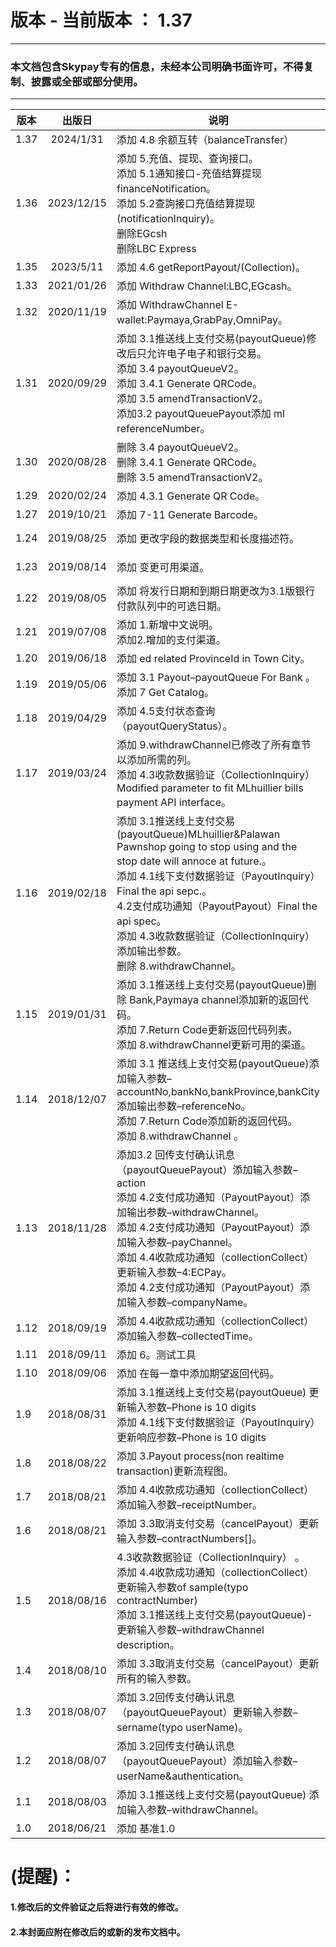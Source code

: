 # 版本  -    当前版本 ： 1.37
_________________
### 本文档包含Skypay专有的信息，未经本公司明确书面许可，不得复制、披露或全部或部分使用。
_________________
 
| <img width=30/>版本     | 出版日 |说明 |出版人|
| ------ | :-----------: | -------------------------------------------|-----     |   
| 1.37     |   2024/1/31     |添加 4.8 余额互转（balanceTransfer）|Wayne.Wang|
| 1.36     |   2023/12/15    |添加 5.充值、提现、查询接口。<br>添加 5.1通知接口-充值结算提现financeNotification。<br>添加 5.2查詢接口充值结算提现(notificationInquiry)。<br>删除EGcsh<br>删除LBC Express|Wayne.Wang|
| 1.35     |   2023/5/11     |添加 4.6 getReportPayout/(Collection)。|Wayne.Wang|
| 1.33     |   2021/01/26    |添加 Withdraw Channel:LBC,EGcash。|Abel|
| 1.32     |   2020/11/19    |添加 WithdrawChannel E-wallet:Paymaya,GrabPay,OmniPay。|Abel|
| 1.31     |   2020/09/29    |添加 3.1推送线上支付交易(payoutQueue)修改后只允许电子电子和银行交易。<br>添加 3.4 payoutQueueV2。<br>添加 3.4.1 Generate QRCode。<br>添加 3.5 amendTransactionV2。<br>添加3.2 payoutQueuePayout添加 ml referenceNumber。|Denny Pujo|
| 1.30     |   2020/08/28    |删除 3.4 payoutQueueV2。<br>删除 3.4.1 Generate QRCode。<br>删除 3.5 amendTransactionV2。|Denny Pujo|
| 1.29     |   2020/02/24    |添加 4.3.1 Generate QR Code。|Denny Pujo|
| 1.27     |   2019/10/21    |添加 7-11 Generate Barcode。|Denny Pujo|
| 1.24     |   2019/08/25    |添加 更改字段的数据类型和长度描述符。|Vinson Huang|
| 1.23     |   2019/08/14    |添加 变更可用渠道。|Vinson Huang|
| 1.22     |   2019/08/05    |添加 将发行日期和到期日期更改为3.1版银行付款队列中的可选日期。|Denny Pujo|
| 1.21     |   2019/07/08    |添加 1.新增中文说明。<br>添加2.增加的支付渠道。|Vinson Huang|
| 1.20     |   2019/06/18    |添加 ed related ProvinceId in Town City。|Denny Pujo|
| 1.19     |   2019/05/06    |添加 3.1 Payout–payoutQueue For Bank 。<br>添加 7	Get Catalog。|Denny Pujo|
| 1.18     |   2019/04/29    |添加 4.5支付状态查询（payoutQueryStatus）。|Wayne.Wang|
| 1.17     |   2019/03/24    |添加 9.withdrawChannel已修改了所有章节以添加所需的列。<br>添加 4.3收款数据验证（CollectionInquiry）Modified parameter to fit MLhuillier bills payment API interface。|Wayne.Wang|
| 1.16     |   2019/02/18    |添加 3.1推送线上支付交易(payoutQueue)MLhuillier&Palawan Pawnshop going to stop using and the stop date will annoce at future.。 <br> 添加  4.1线下支付数据验证（PayoutInquiry）Final the api sepc.。<br>4.2支付成功通知（PayoutPayout）Final the api spec。<br>添加 4.3收款数据验证（CollectionInquiry）添加输出参数。<br> 删除 8.withdrawChannel。|Wayne.Wang|
| 1.15     |   2019/01/31    |添加 3.1推送线上支付交易(payoutQueue)删除 Bank,Paymaya channel添加新的返回代码。<br>添加 7.Return Code更新返回代码列表。<br>添加 8.withdrawChannel更新可用的渠道。|Wayne.Wang|
| 1.14     |   2018/12/07    |添加 3.1 推送线上支付交易(payoutQueue)添加输入参数–accountNo,bankNo,bankProvince,bankCity添加输出参数–referenceNo。<br>添加 7.Return Code添加新的返回代码。 <br>添加 8.withdrawChannel 。|Wayne.Wang|
| 1.13     |   2018/11/28    |添加3.2 回传支付确认讯息（payoutQueuePayout）添加输入参数–action<br> 添加 4.2支付成功通知（PayoutPayout）添加输出参数–withdrawChannel。<br>添加 4.2支付成功通知（PayoutPayout）添加输入参数–payChannel。<br>添加 4.4收款成功通知（collectionCollect）更新输入参数–4:ECPay。<br>添加 4.2支付成功通知（PayoutPayout）添加输入参数–companyName。|Wayne.Wang|
| 1.12     |   2018/09/19    |添加 4.4收款成功通知（collectionCollect）添加输入参数–collectedTime。|Wayne.Wang|
| 1.11     |   2018/09/11    |添加 6。测试工具|Wayne.Wang|
| 1.10     |   2018/09/06    |添加 在每一章中添加期望返回代码。|Wayne.Wang|
| 1.9      |   2018/08/31    |添加 3.1推送线上支付交易(payoutQueue) 更新输入参数–Phone is 10 digits <br>添加 4.1线下支付数据验证（PayoutInquiry）更新响应参数–Phone is 10 digits|Wayne.Wang|
| 1.8      |   2018/08/22    |添加 3.Payout process(non realtime transaction)更新流程图。 |Wayne.Wang|
| 1.7      |   2018/08/21    |添加 4.4收款成功通知（collectionCollect）添加输入参数–receiptNumber。|Wayne.Wang|
| 1.6      |   2018/08/21    |添加 3.3取消支付交易（cancelPayout）更新输入参数–contractNumbers[]。 |Wayne.Wang|
| 1.5|2018/08/16|4.3收款数据验证（CollectionInquiry） 。<br>添加 4.4收款成功通知（collectionCollect）更新输入参数of sample(typo contractNumber) <br>添加 3.1推送线上支付交易(payoutQueue)-更新输入参数–withdrawChannel description。|Wayne.Wang|
| 1.4      |   2018/08/10    |添加 3.3取消支付交易（cancelPayout）更新所有的输入参数。|Wayne.Wang|
| 1.3      |   2018/08/07    | 添加  3.2回传支付确认讯息（payoutQueuePayout）更新输入参数–sername(typo userName)。 |Wayne.Wang|
| 1.2      |   2018/08/07    |添加 3.2回传支付确认讯息（payoutQueuePayout）添加输入参数–userName&authentication。 |Wayne.Wang|
| 1.1      |   2018/08/03    |添加   3.1推送线上支付交易(payoutQueue)     添加输入参数–withdrawChannel。  |Wayne.Wang|
| 1.0      |   2018/06/21    |添加 基准1.0 |Wayne.Wang|



# (提醒)：
#### 1.修改后的文件验证之后将进行有效的修改。
#### 2.本封面应附在修改后的或新的发布文档中。